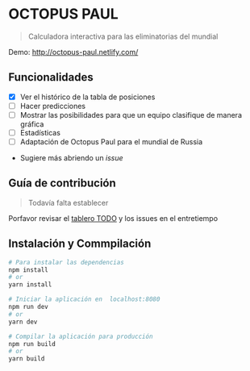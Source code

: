 # OCTOPUS PAUL

> Calculadora interactiva para las eliminatorias del mundial

Demo: <http://octopus-paul.netlify.com/>

## Funcionalidades

- [X] Ver el histórico de la tabla de posiciones
- [ ] Hacer predicciones
- [ ] Mostrar las posibilidades para que un equipo clasifique de manera gráfica
- [ ] Estadísticas
- [ ] Adaptación de Octopus Paul para el mundial de Russia 
- Sugiere más abriendo un *issue*

## Guía de contribución
> Todavía falta establecer

Porfavor revisar el [tablero TODO](https://github.com/saintplay/octopus-paul/projects/1) y los issues en el entretiempo


## Instalación y Commpilación
``` bash
# Para instalar las dependencias
npm install
# or
yarn install

# Iniciar la aplicación en  localhost:8080
npm run dev
# or
yarn dev

# Compilar la aplicación para producción
npm run build
# or
yarn build
```